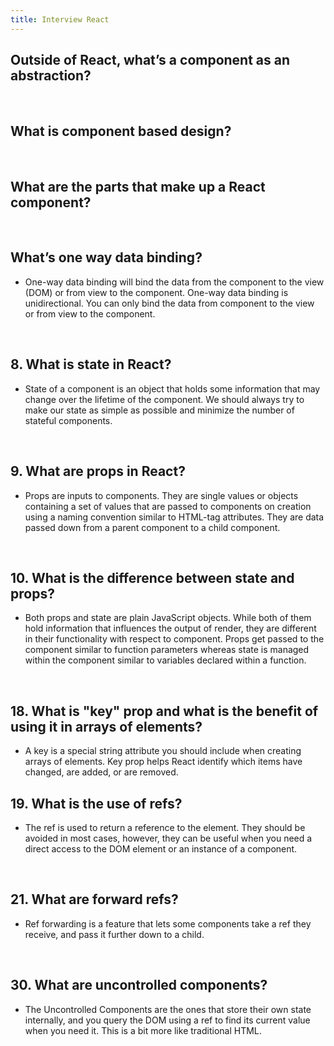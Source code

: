 ```yaml
---
title: Interview React
---
```


## Outside of React, what’s a component as an abstraction?

<br />

## What is component based design?

<br />

## What are the parts that make up a React component?

<br />

## What’s one way data binding?

* One-way data binding will bind the data from the component to the view (DOM) or from view to the component. One-way data binding is unidirectional. You can only bind the data from component to the view or from view to the component.

<br />

## 8. What is state in React?
 
* State of a component is an object that holds some information that may change over the lifetime of the component. We should always try to make our state as simple as possible and minimize the number of stateful components.

<br />

## 9. What are props in React?

* Props are inputs to components. They are single values or objects containing a set of values that are passed to components on creation using a naming convention similar to HTML-tag attributes. They are data passed down from a parent component to a child component.

<br />

## 10. What is the difference between state and props?

* Both props and state are plain JavaScript objects. While both of them hold information that influences the output of render, they are different in their functionality with respect to component. Props get passed to the component similar to function parameters whereas state is managed within the component similar to variables declared within a function.

<br />

## 18. What is "key" prop and what is the benefit of using it in arrays of elements?

* A key is a special string attribute you should include when creating arrays of elements. Key prop helps React identify which items have changed, are added, or are removed.

## 19.  What is the use of refs?

* The ref is used to return a reference to the element. They should be avoided in most cases, however, they can be useful when you need a direct access to the DOM element or an instance of a component.

<br />

## 21.  What are forward refs?

* Ref forwarding is a feature that lets some components take a ref they receive, and pass it further down to a child.

<br />

## 30. What are uncontrolled components?

* The Uncontrolled Components are the ones that store their own state internally, and you query the DOM using a ref to find its current value when you need it. This is a bit more like traditional HTML.

<br />
